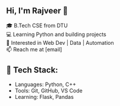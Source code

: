 
## Hi, I'm Rajveer 👋

🎓 B.Tech CSE from DTU  
💻 Learning Python and building projects  
🚀 Interested in Web Dev | Data | Automation  
📫 Reach me at [email]

## 🔧 Tech Stack:
- Languages: Python, C++
- Tools: Git, GitHub, VS Code
- Learning: Flask, Pandas


